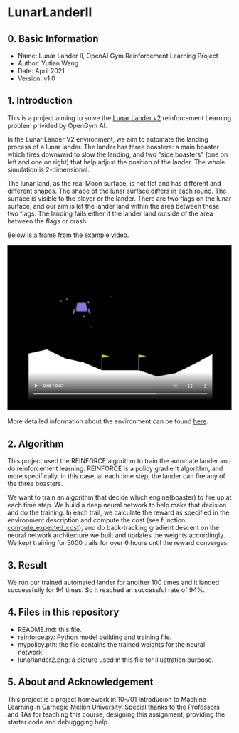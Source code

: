 # LunarLanderII

## 0. Basic Information

- Name: Lunar Lander II, OpenAI Gym Reinforcement Learning Project
- Author: Yutian Wang
- Date: April 2021
- Version: v1.0

## 1. Introduction

This is a project aiming to solve the [Lunar Lander v2](https://gym.openai.com/envs/LunarLander-v2/) reinforcement Learning problem privided by OpenGym AI. 

In the Lunar Lander V2 environment, we aim to automate the landing process of a lunar lander. The lander has three boasters: a main boaster which fires downward to slow the landing, and two "side boasters" (one on left and one on right) that help adjust the position of the lander. The whole simulation is 2-dimensional. 

The lunar land, as the real Moon surface, is not flat and has different and different shapes. The shape of the lunar surface differs in each round. The surface is visible to the player or the lander. There are two flags on the lunar surface, and our aim is let the lander land within the area between these two flags. The landing fails either if the lander land outside of the area between the flags or crash. 

Below is a frame from the example [video](https://gym.openai.com/videos/2019-10-21--mqt8Qj1mwo/LunarLander-v2/original.mp4). 

![LunarLanderV2](lunarlander2.png)

More detailed information about the environment can be found [here](https://gym.openai.com/envs/LunarLander-v2/).

## 2. Algorithm

This project used the REINFORCE algorithm to train the automate lander and do reinforcement learning. REINFORCE is a policy gradient algorithm, and more specifically, in this case, at each time step, the lander can fire any of the three boasters. 

We want to train an algorithm that decide which engine(boaster) to fire up at each time step. We build a deep neural network to help make that decision and do the training. In each trail, we calculate the reward as specified in the environment description and compute the cost (see function [compute_expected_cost](#)), and do back-tracking gradient descent on the neural network architecture we built and updates the weights accordingly. We kept training for 5000 trails for over 6 hours until the reward converges. 

## 3. Result

We run our trained automated lander for another 100 times and it landed successfully for 94 times. So it reached an successful rate of 94%. 

## 4. Files in this repository

- README.md: this file. 
- reinforce.py: Python model building and training file.
- mypolicy.pth: the file contains the trained weights for the neural network. 
- lunarlander2.png: a picture used in this file for illustration purpose.

## 5. About and Acknowledgement

This project is a project homework in 10-701 Introducion to Machine Learning in Carnegie Mellon University. Special thanks to the Professors and TAs for teaching this course, designing this assignment, providing the starter code and debuggging help. 
